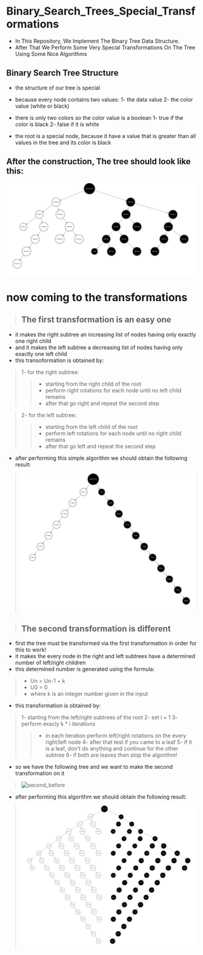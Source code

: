 # Binary_Search_Trees_Special_Transformations

* In This Repository, We Implement The Binary Tree Data Structure.
* After That We Perform Some Very Special Transformations On The Tree Using Some Nice Algorithms

## Binary Search Tree Structure

* the structure of our tree is special
* because every node contains two values:
    1- the data value
    2- the color value (white or black)

* there is only two colors so the color value is a boolean
    1- true if the color is black
    2- false if it is white

* the root is a special node, because it have a value that is greater than all values in the tree and its color is black



## After the construction, The tree should look like this:

![tree](./out/tree.jpg)


# now coming to the transformations

>## The first transformation is an easy one
* it makes the right subtree an increasing list of nodes having only exactly one right child
* and it makes the left subtree a decreasing list of nodes having only exactly one left child
* this transoformation is obtained by:
>1- for the right subtree:
>> * starting from the right child of the root
>> * perform right rotations for each node until no left child remains
>> * after that go right and repeat the second step
    
>2- for the left subtree:
>> * starting from the left child of the root
>> * perform left rotations for each node until no right child remains
>> * after that go left and repeat the second step

    
* after performing this simple algorithm we should obtain the following result:
>![first](./out/first_transformation.jpg)

>## The second transformation is different
* first the tree must be transformed via the first transformation in order for this to work!
* it makes the every node in the right and left subtrees have a determined number of left/right children
* this determined number is generated using the formula:
> * Un = Un-1 + k
> * U0 = 0
> * where k is an integer number given in the input

* this transformation is obtained by:
> 1- starting from the left/right subtrees of the root
> 2- set i = 1
> 3- perform exacly k * i iterations
>> * in each iteration perform left/right rotations on the every right/left node
> 4- after that test if you came to a leaf
> 5- if it is a leaf, don't do anything and continue for the other subtree
> 6- if both are leaves then stop the algorithm!



* so we have the following tree and we want to make the second transformation on it
>![second_before](./out/second_transformation_before.jpg)

* after performing this algorithm we should obtain the following result:
>![second_after](./out/second_transformation_after.jpg)